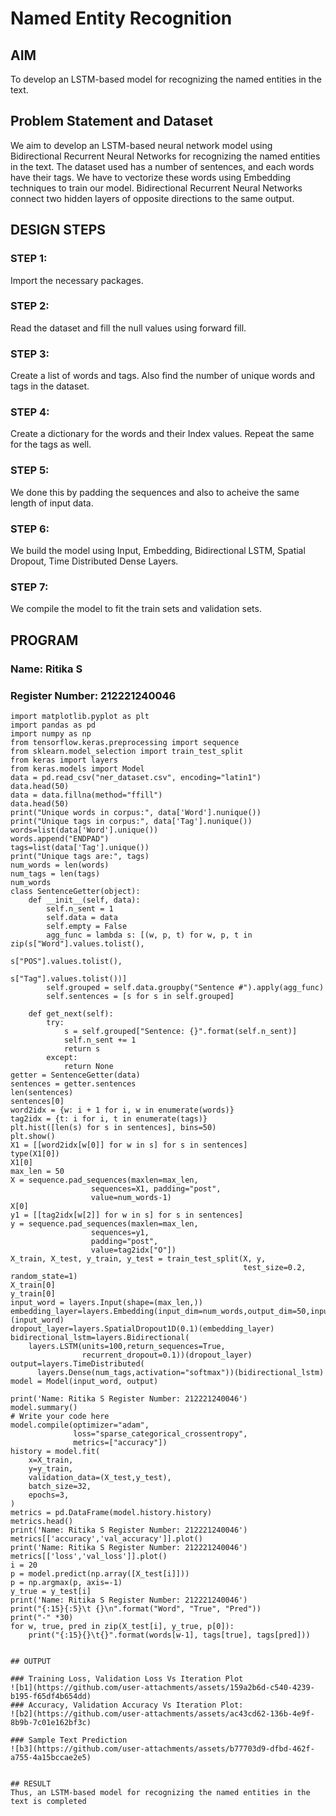 # Named Entity Recognition

## AIM

To develop an LSTM-based model for recognizing the named entities in the text.

## Problem Statement and Dataset
We aim to develop an LSTM-based neural network model using Bidirectional Recurrent Neural Networks for recognizing the named entities in the text.
The dataset used has a number of sentences, and each words have their tags.
We have to vectorize these words using Embedding techniques to train our model.
Bidirectional Recurrent Neural Networks connect two hidden layers of opposite directions to the same output.

## DESIGN STEPS

### STEP 1:
Import the necessary packages.

### STEP 2:
Read the dataset and fill the null values using forward fill.

### STEP 3: 
Create a list of words and tags. Also find the number of unique words and tags in the dataset.

### STEP 4: 
Create a dictionary for the words and their Index values. Repeat the same for the tags as well.

### STEP 5: 
We done this by padding the sequences and also to acheive the same length of input data.

### STEP 6: 
We build the model using Input, Embedding, Bidirectional LSTM, Spatial Dropout, Time Distributed Dense Layers.

### STEP 7: 
We compile the model to fit the train sets and validation sets.



## PROGRAM
### Name: Ritika S
### Register Number: 212221240046

```
import matplotlib.pyplot as plt
import pandas as pd
import numpy as np
from tensorflow.keras.preprocessing import sequence
from sklearn.model_selection import train_test_split
from keras import layers
from keras.models import Model
data = pd.read_csv("ner_dataset.csv", encoding="latin1")
data.head(50)
data = data.fillna(method="ffill")
data.head(50)
print("Unique words in corpus:", data['Word'].nunique())
print("Unique tags in corpus:", data['Tag'].nunique())
words=list(data['Word'].unique())
words.append("ENDPAD")
tags=list(data['Tag'].unique())
print("Unique tags are:", tags)
num_words = len(words)
num_tags = len(tags)
num_words
class SentenceGetter(object):
    def __init__(self, data):
        self.n_sent = 1
        self.data = data
        self.empty = False
        agg_func = lambda s: [(w, p, t) for w, p, t in zip(s["Word"].values.tolist(),
                                                           s["POS"].values.tolist(),
                                                           s["Tag"].values.tolist())]
        self.grouped = self.data.groupby("Sentence #").apply(agg_func)
        self.sentences = [s for s in self.grouped]

    def get_next(self):
        try:
            s = self.grouped["Sentence: {}".format(self.n_sent)]
            self.n_sent += 1
            return s
        except:
            return None
getter = SentenceGetter(data)
sentences = getter.sentences
len(sentences)
sentences[0]
word2idx = {w: i + 1 for i, w in enumerate(words)}
tag2idx = {t: i for i, t in enumerate(tags)}
plt.hist([len(s) for s in sentences], bins=50)
plt.show()
X1 = [[word2idx[w[0]] for w in s] for s in sentences]
type(X1[0])
X1[0]
max_len = 50
X = sequence.pad_sequences(maxlen=max_len,
                  sequences=X1, padding="post",
                  value=num_words-1)
X[0]
y1 = [[tag2idx[w[2]] for w in s] for s in sentences]
y = sequence.pad_sequences(maxlen=max_len,
                  sequences=y1,
                  padding="post",
                  value=tag2idx["O"])
X_train, X_test, y_train, y_test = train_test_split(X, y,
                                                    test_size=0.2, random_state=1)
X_train[0]
y_train[0]
input_word = layers.Input(shape=(max_len,))
embedding_layer=layers.Embedding(input_dim=num_words,output_dim=50,input_length=max_len)(input_word)
dropout_layer=layers.SpatialDropout1D(0.1)(embedding_layer)
bidirectional_lstm=layers.Bidirectional(
    layers.LSTM(units=100,return_sequences=True,
                recurrent_dropout=0.1))(dropout_layer)
output=layers.TimeDistributed(
      layers.Dense(num_tags,activation="softmax"))(bidirectional_lstm)
model = Model(input_word, output)

print('Name: Ritika S Register Number: 212221240046')
model.summary()
# Write your code here
model.compile(optimizer="adam",
              loss="sparse_categorical_crossentropy",
              metrics=["accuracy"])
history = model.fit(
    x=X_train,
    y=y_train,
    validation_data=(X_test,y_test),
    batch_size=32,
    epochs=3,
)
metrics = pd.DataFrame(model.history.history)
metrics.head()
print('Name: Ritika S Register Number: 212221240046')
metrics[['accuracy','val_accuracy']].plot()
print('Name: Ritika S Register Number: 212221240046')
metrics[['loss','val_loss']].plot()
i = 20
p = model.predict(np.array([X_test[i]]))
p = np.argmax(p, axis=-1)
y_true = y_test[i]
print('Name: Ritika S Register Number: 212221240046')
print("{:15}{:5}\t {}\n".format("Word", "True", "Pred"))
print("-" *30)
for w, true, pred in zip(X_test[i], y_true, p[0]):
    print("{:15}{}\t{}".format(words[w-1], tags[true], tags[pred]))


## OUTPUT

### Training Loss, Validation Loss Vs Iteration Plot
![b1](https://github.com/user-attachments/assets/159a2b6d-c540-4239-b195-f65df4b654dd)
### Accuracy, Validation Accuracy Vs Iteration Plot:
![b2](https://github.com/user-attachments/assets/ac43cd62-136b-4e9f-8b9b-7c01e162bf3c)

### Sample Text Prediction
![b3](https://github.com/user-attachments/assets/b77703d9-dfbd-462f-a755-4a15bccae2e5)


## RESULT
Thus, an LSTM-based model for recognizing the named entities in the text is completed
